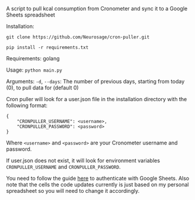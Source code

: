 A script to pull kcal consumption from Cronometer and sync it to a Google Sheets spreadsheet

Installation:

`git clone https://github.com/Neurosage/cron-puller.git`

`pip install -r requirements.txt`

Requirements: golang

Usage: `python main.py`

Arguments: `-d`, `--days`: The number of previous days, starting from today (0), to pull data for (default 0)

Cron puller will look for a user.json file in the installation directory with the following format:


    {
        "CRONPULLER_USERNAME": <username>,
        "CRONPULLER_PASSWORD": <password>
    }
    
Where `<username>` and `<password>` are your Cronometer username and password.

If user.json does not exist, it will look for environment variables `CRONPULLER_USERNAME` and `CRONPULLER_PASSWORD`.

You need to follow the guide [here](https://docs.gspread.org/en/latest/oauth2.html) to authenticate with Google Sheets. Also note that the cells the code updates currently is just based on my personal spreadsheet so you will need to change it accordingly.
